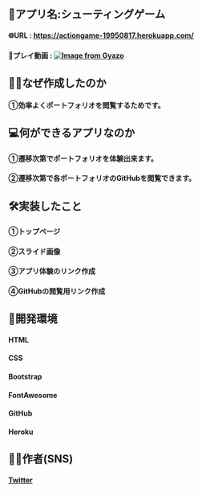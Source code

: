 ## 📲アプリ名:シューティングゲーム
#### 🌐URL  : https://actiongame-19950817.herokuapp.com/
#### 📱プレイ動画  : [![Image from Gyazo](https://i.gyazo.com/7260a95de6ff492ed49bc0597faf9e93.gif)](https://gyazo.com/7260a95de6ff492ed49bc0597faf9e93)


## 🤔💭なぜ作成したのか
#### ①効率よくポートフォリオを閲覧するためです。

## 💻何ができるアプリなのか
#### ①遷移次第でポートフォリオを体験出来ます。
#### ②遷移次第で各ポートフォリオのGitHubを閲覧できます。

## 🛠実装したこと
#### ①トップページ
#### ②スライド画像
#### ③アプリ体験のリンク作成
#### ④GitHubの閲覧用リンク作成

## 📲開発環境
#### HTML
#### CSS
#### Bootstrap
#### FontAwesome
#### GitHub
#### Heroku

## 👦🏻作者(SNS)
#### [Twitter](https://twitter.com/teraohiro8)